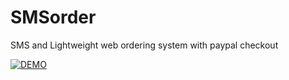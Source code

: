 # SMSorder

SMS and Lightweight web ordering system with paypal checkout

[![DEMO](https://img.youtube.com/vi/BEGJ63WUF0Y/0.jpg)](https://www.youtube.com/watch?v=BEGJ63WUF0Y)
